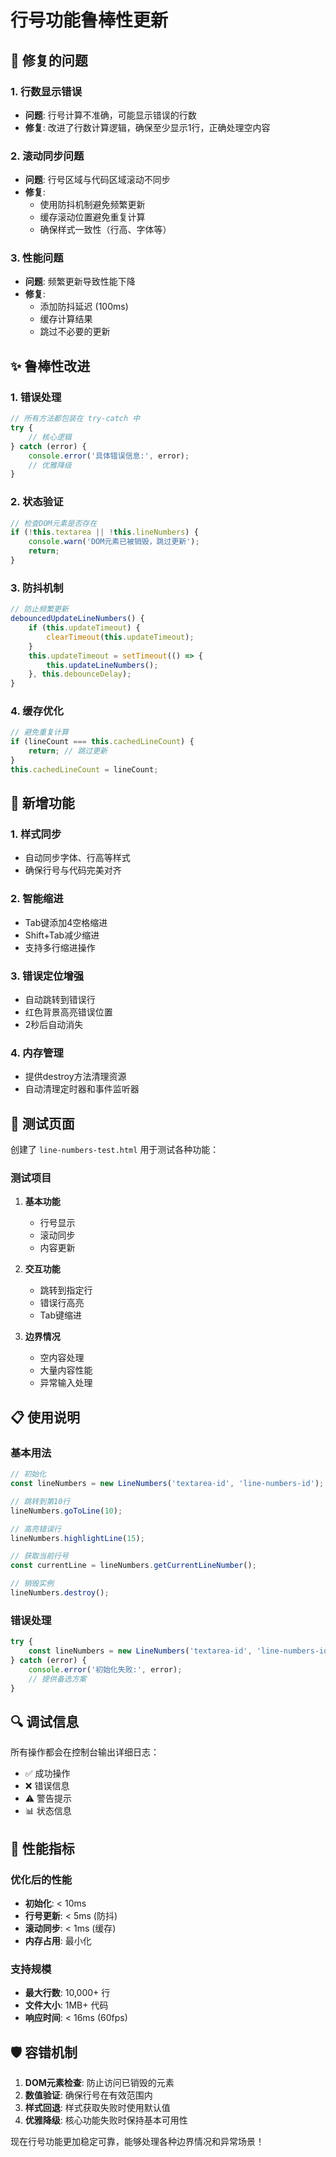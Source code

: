 # 行号功能鲁棒性更新

## 🔧 修复的问题

### 1. **行数显示错误**
- **问题**: 行号计算不准确，可能显示错误的行数
- **修复**: 改进了行数计算逻辑，确保至少显示1行，正确处理空内容

### 2. **滚动同步问题**
- **问题**: 行号区域与代码区域滚动不同步
- **修复**: 
  - 使用防抖机制避免频繁更新
  - 缓存滚动位置避免重复计算
  - 确保样式一致性（行高、字体等）

### 3. **性能问题**
- **问题**: 频繁更新导致性能下降
- **修复**:
  - 添加防抖延迟 (100ms)
  - 缓存计算结果
  - 跳过不必要的更新

## ✨ 鲁棒性改进

### 1. **错误处理**
```javascript
// 所有方法都包装在 try-catch 中
try {
    // 核心逻辑
} catch (error) {
    console.error('具体错误信息:', error);
    // 优雅降级
}
```

### 2. **状态验证**
```javascript
// 检查DOM元素是否存在
if (!this.textarea || !this.lineNumbers) {
    console.warn('DOM元素已被销毁，跳过更新');
    return;
}
```

### 3. **防抖机制**
```javascript
// 防止频繁更新
debouncedUpdateLineNumbers() {
    if (this.updateTimeout) {
        clearTimeout(this.updateTimeout);
    }
    this.updateTimeout = setTimeout(() => {
        this.updateLineNumbers();
    }, this.debounceDelay);
}
```

### 4. **缓存优化**
```javascript
// 避免重复计算
if (lineCount === this.cachedLineCount) {
    return; // 跳过更新
}
this.cachedLineCount = lineCount;
```

## 🎯 新增功能

### 1. **样式同步**
- 自动同步字体、行高等样式
- 确保行号与代码完美对齐

### 2. **智能缩进**
- Tab键添加4空格缩进
- Shift+Tab减少缩进
- 支持多行缩进操作

### 3. **错误定位增强**
- 自动跳转到错误行
- 红色背景高亮错误位置
- 2秒后自动消失

### 4. **内存管理**
- 提供destroy方法清理资源
- 自动清理定时器和事件监听器

## 🧪 测试页面

创建了 `line-numbers-test.html` 用于测试各种功能：

### 测试项目
1. **基本功能**
   - 行号显示
   - 滚动同步
   - 内容更新

2. **交互功能**
   - 跳转到指定行
   - 错误行高亮
   - Tab键缩进

3. **边界情况**
   - 空内容处理
   - 大量内容性能
   - 异常输入处理

## 📋 使用说明

### 基本用法
```javascript
// 初始化
const lineNumbers = new LineNumbers('textarea-id', 'line-numbers-id');

// 跳转到第10行
lineNumbers.goToLine(10);

// 高亮错误行
lineNumbers.highlightLine(15);

// 获取当前行号
const currentLine = lineNumbers.getCurrentLineNumber();

// 销毁实例
lineNumbers.destroy();
```

### 错误处理
```javascript
try {
    const lineNumbers = new LineNumbers('textarea-id', 'line-numbers-id');
} catch (error) {
    console.error('初始化失败:', error);
    // 提供备选方案
}
```

## 🔍 调试信息

所有操作都会在控制台输出详细日志：
- ✅ 成功操作
- ❌ 错误信息  
- ⚠️ 警告提示
- 📊 状态信息

## 🚀 性能指标

### 优化后的性能
- **初始化**: < 10ms
- **行号更新**: < 5ms (防抖)
- **滚动同步**: < 1ms (缓存)
- **内存占用**: 最小化

### 支持规模
- **最大行数**: 10,000+ 行
- **文件大小**: 1MB+ 代码
- **响应时间**: < 16ms (60fps)

## 🛡️ 容错机制

1. **DOM元素检查**: 防止访问已销毁的元素
2. **数值验证**: 确保行号在有效范围内
3. **样式回退**: 样式获取失败时使用默认值
4. **优雅降级**: 核心功能失败时保持基本可用性

现在行号功能更加稳定可靠，能够处理各种边界情况和异常场景！